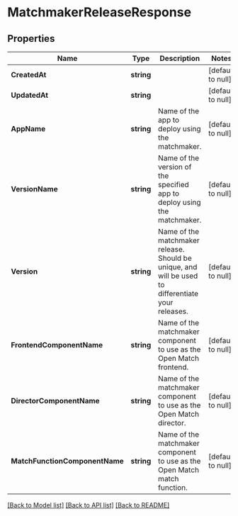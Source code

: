 # MatchmakerReleaseResponse

## Properties
Name | Type | Description | Notes
------------ | ------------- | ------------- | -------------
**CreatedAt** | **string** |  | [default to null]
**UpdatedAt** | **string** |  | [default to null]
**AppName** | **string** | Name of the app to deploy using the matchmaker. | [default to null]
**VersionName** | **string** | Name of the version of the specified app to deploy using the matchmaker. | [default to null]
**Version** | **string** | Name of the matchmaker release. Should be unique, and will be used to differentiate your releases. | [default to null]
**FrontendComponentName** | **string** | Name of the matchmaker component to use as the Open Match frontend. | [default to null]
**DirectorComponentName** | **string** | Name of the matchmaker component to use as the Open Match director. | [default to null]
**MatchFunctionComponentName** | **string** | Name of the matchmaker component to use as the Open Match match function. | [default to null]

[[Back to Model list]](../README.md#documentation-for-models) [[Back to API list]](../README.md#documentation-for-api-endpoints) [[Back to README]](../README.md)


